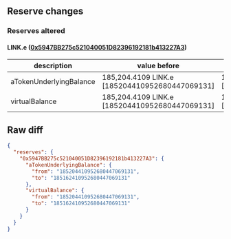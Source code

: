 ## Reserve changes

### Reserves altered

#### LINK.e ([0x5947BB275c521040051D82396192181b413227A3](https://snowtrace.io/address/0x5947BB275c521040051D82396192181b413227A3))

| description | value before | value after |
| --- | --- | --- |
| aTokenUnderlyingBalance | 185,204.4109 LINK.e [185204410952680447069131] | 185,162.4109 LINK.e [185162410952680447069131] |
| virtualBalance | 185,204.4109 LINK.e [185204410952680447069131] | 185,162.4109 LINK.e [185162410952680447069131] |


## Raw diff

```json
{
  "reserves": {
    "0x5947BB275c521040051D82396192181b413227A3": {
      "aTokenUnderlyingBalance": {
        "from": "185204410952680447069131",
        "to": "185162410952680447069131"
      },
      "virtualBalance": {
        "from": "185204410952680447069131",
        "to": "185162410952680447069131"
      }
    }
  }
}
```